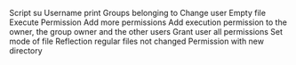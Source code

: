 Script su
Username print
Groups belonging to
Change user
Empty file
Execute Permission
Add more permissions
Add execution permission to the owner, the group owner and the other users
Grant user all permissions
Set mode of file
Reflection
regular files not changed
Permission with new directory
